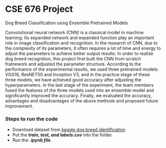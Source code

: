 # **CSE 676 Project**
Dog Breed Classification using Ensemble Pretrained Models

Convolutional neural network (CNN) is a classical model in machine learning. Its expanded network and expanded function play an important role in image classification and recognition. In the research of CNN, due to the complexity of its parameters, it often requires a lot of time and energy to adjust the parameters to achieve better output results. In order to realize dog breed recognition, this project first built the CNN from scratch framework and adjusted the parameter structure. According to the performance of the experimental results, we used three pretrained models: VGG16, ResNET50 and Inception V3, and in the practice stage of these three models, we have achieved good accuracy after adjusting the hyperparameters. In the last stage of the experiment, the team members fused the features of the three models used into an ensemble model and significantly improved the accuracy. Finally, we evaluated the accuracy, advantages and disadvantages of the above methods and proposed future improvement.
### Steps to run the code
+ Download dataset from [kaggle dog breed identification](https://www.kaggle.com/competitions/dog-breed-identification/data)
+ Put the ***train, test, and labels.csv*** into the folder.
+ Run the ***.ipynb file.***
